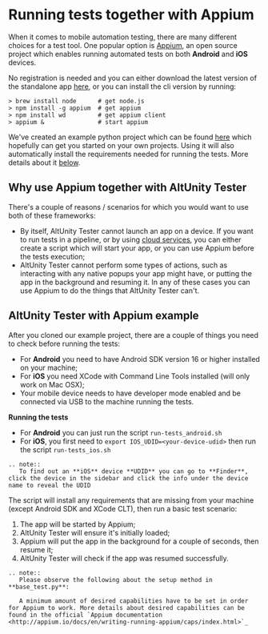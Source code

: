 # Running tests together with Appium

When it comes to mobile automation testing, there are many different choices for a test tool. One popular option is [Appium](http://appium.io), an open source project which enables running automated tests on both **Android** and **iOS** devices.

No registration is needed and you can either download the latest version of the standalone app [here](https://github.com/appium/appium-desktop/releases/), or you can install the cli version by running:

```
> brew install node      # get node.js
> npm install -g appium  # get appium
> npm install wd         # get appium client
> appium &               # start appium
```

We've created an example python project which can be found [here](https://gitlab.com/altom/altunity/examples/alttrashcat-tests-python-appium) which hopefully can get you started on your own projects. Using it will also automatically install the requirements needed for running the tests. More details about it [below](tester-with-appium.html#altunity-tester-with-appium-example).


## Why use Appium together with AltUnity Tester

There's a couple of reasons / scenarios for which you would want to use both of these frameworks:

* By itself, AltUnity Tester cannot launch an app on a device. If you want to run tests in a pipeline, or by using [cloud services](tester-with-cloud.html#running-tests-using-device-cloud-services), you can either create a script which will start your app, or you can use Appium before the tests execution;
* AltUnity Tester cannot perform some types of actions, such as interacting with any native popups your app might have, or putting the app in the background and resuming it. In any of these cases you can use Appium to do the things that AltUnity Tester can't.

## AltUnity Tester with Appium example

After you cloned our example project, there are a couple of things you need to check before running the tests:
* For **Android** you need to have Android SDK version 16 or higher installed on your machine;
* For **iOS** you need XCode with Command Line Tools installed (will only work on Mac OSX);
* Your mobile device needs to have developer mode enabled and be connected via USB to the machine running the tests.

**Running the tests**
* For **Android** you can just run the script `run-tests_android.sh`
* For **iOS**, you first need to `export IOS_UDID=<your-device-udid>` then run the script `run-tests_ios.sh`

```eval_rst
.. note::
   To find out an **iOS** device **UDID** you can go to **Finder**, click the device in the sidebar and click the info under the device name to reveal the UDID
```

The script will install any requirements that are missing from your machine (except Android SDK and XCode CLT), then run a basic test scenario:
1. The app will be started by Appium;
2. AltUnity Tester will ensure it's initially loaded;
3. Appium will put the app in the background for a couple of seconds, then resume it;
4. AltUnity Tester will check if the app was resumed successfully.

```eval_rst
.. note::
   Please observe the following about the setup method in **base_test.py**:
   
   A minimum amount of desired capabilities have to be set in order for Appium to work. More details about desired capabilities can be found in the official `Appium documentation <http://appium.io/docs/en/writing-running-appium/caps/index.html>`_
```
